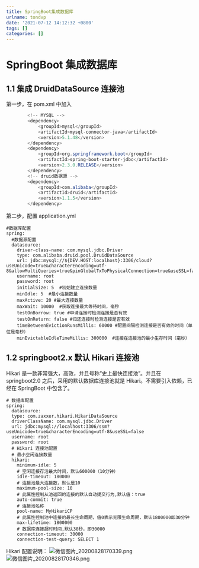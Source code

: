 ```yaml
---
title: SpringBoot集成数据库
urlname: tondvp
date: '2021-07-12 14:12:32 +0800'
tags: []
categories: []
---
```


# SpringBoot 集成数据库

## 1.1 集成 DruidDataSource 连接池

第一步，在 pom.xml 中加入

```java
        <!-- MYSQL -->
        <dependency>
            <groupId>mysql</groupId>
            <artifactId>mysql-connector-java</artifactId>
            <version>5.1.48</version>
        </dependency>
        <dependency>
            <groupId>org.springframework.boot</groupId>
            <artifactId>spring-boot-starter-jdbc</artifactId>
            <version>2.3.0.RELEASE</version>
        </dependency>
        <!-- druid数据源 -->
        <dependency>
            <groupId>com.alibaba</groupId>
            <artifactId>druid</artifactId>
            <version>1.1.5</version>
        </dependency>
```

第二步，配置 application.yml

```
#数据库配置
spring:
  #数据源配置
  datasource:
    driver-class-name: com.mysql.jdbc.Driver
    type: com.alibaba.druid.pool.DruidDataSource
    url: jdbc:mysql://${DEV.HOST:localhost}:3306/cloud?useUnicode=true&characterEncoding=utf-8&allowMultiQueries=true&pinGlobalTxToPhysicalConnection=true&useSSL=false
    username: root
    password: root
    initialSize: 5  #初始建立连接数量
    minIdle: 5  #最小连接数量
    maxActive: 20 #最大连接数量
    maxWait: 10000  #获取连接最大等待时间，毫秒
    testOnBorrow: true #申请连接时检测连接是否有效
    testOnReturn: false #归还连接时检测连接是否有效
    timeBetweenEvictionRunsMillis: 60000 #配置间隔检测连接是否有效的时间（单位是毫秒）
    minEvictableIdleTimeMillis: 300000  #连接在连接池的最小生存时间（毫秒）
```

## 1.2 springboot2.x 默认 Hikari 连接池

Hikari 是一款非常强大，高效，并且号称“史上最快连接池”。并且在 springboot2.0 之后，采用的默认数据库连接池就是 Hikari。不需要引入依赖，已经在 SpringBoot 中包含了。

```
# 数据库配置
spring:
  datasource:
  type: com.zaxxer.hikari.HikariDataSource
  driverClassName: com.mysql.jdbc.Driver
  url: jdbc:mysql://localhost:3306/ssm?useUnicode=true&characterEncoding=utf-8&useSSL=false
  username: root
  password: root
  # Hikari 连接池配置
  # 最小空闲连接数量
  hikari:
    minimum-idle: 5
    # 空闲连接存活最大时间，默认600000（10分钟）
    idle-timeout: 180000
    # 连接池最大连接数，默认是10
    maximum-pool-size: 10
    # 此属性控制从池返回的连接的默认自动提交行为,默认值：true
    auto-commit: true
    # 连接池名称
    pool-name: MyHikariCP
    # 此属性控制池中连接的最长生命周期，值0表示无限生命周期，默认1800000即30分钟
    max-lifetime: 1800000
    # 数据库连接超时时间,默认30秒，即30000
    connection-timeout: 30000
    connection-test-query: SELECT 1
```

Hikari 配置说明：
![微信图片_20200828170339.png](https://cdn.nlark.com/yuque/0/2020/png/635741/1598605441710-9e5ea601-af78-4221-95ba-29d68f331793.png#height=775&id=i6l5u&margin=%5Bobject%20Object%5D&name=%E5%BE%AE%E4%BF%A1%E5%9B%BE%E7%89%87_20200828170339.png&originHeight=775&originWidth=967&originalType=binary∶=1&size=156082&status=done&style=none&width=967)
![微信图片_20200828170346.png](https://cdn.nlark.com/yuque/0/2020/png/635741/1598605451711-04ff669c-aebe-4388-a49e-8cbbc12f5dee.png#height=801&id=D1tum&margin=%5Bobject%20Object%5D&name=%E5%BE%AE%E4%BF%A1%E5%9B%BE%E7%89%87_20200828170346.png&originHeight=801&originWidth=970&originalType=binary∶=1&size=161892&status=done&style=none&width=970)
